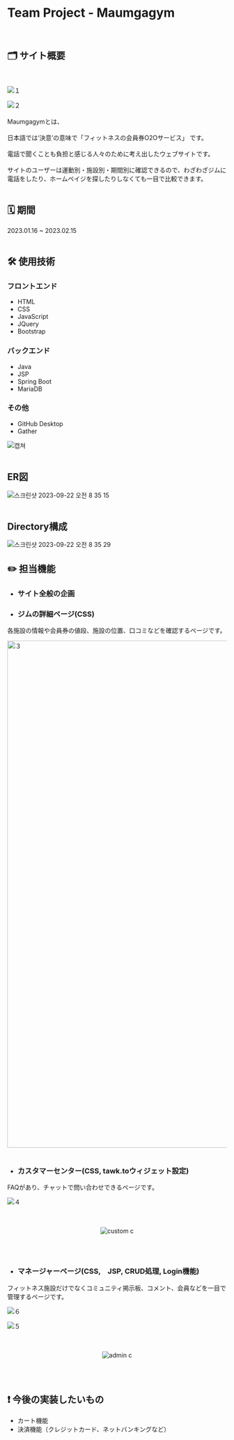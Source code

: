 # Team Project - Maumgagym
<br>

## 🗂️ サイト概要
<br>

![１](https://github.com/hee-ding/team-pro/assets/122540359/5be3c92f-a601-4c33-bb23-cd06608399cb)

![２](https://github.com/hee-ding/team-pro/assets/122540359/d4527d52-7c5a-4c43-a943-c6c6289552ef)
<br><br>
Maumgagymとは、
<br><br>
日本語では‘決意’の意味で「フィットネスの会員券O2Oサービス」 です。
<br><br>
電話で聞くことも負担と感じる人々のために考え出したウェブサイトです。
<br><br>
サイトのユーザーは運動別・施設別・期間別に確認できるので、わざわざジムに電話をしたり、ホームペイジを探したりしなくても一目で比較できます。
<br><br>

## 🗓️ 期間
2023.01.16 ~ 2023.02.15
<br><br>
## 🛠️ 使用技術
### フロントエンド
- HTML
- CSS
- JavaScript
- JQuery
- Bootstrap
### バックエンド
- Java
- JSP
- Spring Boot
- MariaDB
### その他
- GitHub Desktop
- Gather

![캡쳐](https://github.com/hee-ding/team-pro/assets/122540359/e401b98c-3e57-484b-b63a-234b782dcb21)
<br><br>
## ER図

![스크린샷 2023-09-22 오전 8 35
15](https://github.com/hee-ding/team-pro/assets/122540359/8de08062-5f55-484d-9765-245b4e2f40a6)
<br><br>
## Directory構成

![스크린샷 2023-09-22 오전 8 35
29](https://github.com/hee-ding/team-pro/assets/122540359/a95956a8-c348-45a8-9ef2-021370329db4)

## ✏️ 担当機能
- <h3>サイト全般の企画</h3>

- <h3>ジムの詳細ページ(CSS)</h3>

各施設の情報や会員券の値段、施設の位置、口コミなどを確認するページです。

<img width="1163" alt="３"
    src="https://github.com/hee-ding/team-pro/assets/122540359/55cd91fa-c851-4dd8-8553-93d7d56a91bd">
<br><br>

- <h3>カスタマーセンター(CSS, tawk.toウィジェット設定)</h3>

FAQがあり、チャットで問い合わせできるページです。

![４](https://github.com/hee-ding/team-pro/assets/122540359/ec35d32b-edd5-4a35-a21a-e30c05c15ad0)
<br><br><br>
<div align="center">

  ![custom c](https://github.com/hee-ding/team-pro/assets/122540359/6b106452-a9bc-4548-957c-0eedda648194)
</div>
<br><br>

- <h3>マネージャーページ(CSS,　JSP, CRUD処理, Login機能)</h3>

フィットネス施設だけでなくコミュニティ掲示板、コメント、会員などを一目で管理するページです。

![６](https://github.com/hee-ding/team-pro/assets/122540359/1d9ae9ad-feaf-4773-bec4-e9b243904746)

![５](https://github.com/hee-ding/team-pro/assets/122540359/0217cfd2-6a27-4acf-8b13-73c5a3955827)
<br><br><br>
<div align="center">

  ![admin c](https://github.com/hee-ding/team-pro/assets/122540359/a0b0feb0-1986-4341-a4a6-6594cfe8d468)
</div>
<br><br>

## ❗️ 今後の実装したいもの
- カート機能
- 決済機能（クレジットカード、ネットバンキングなど）
